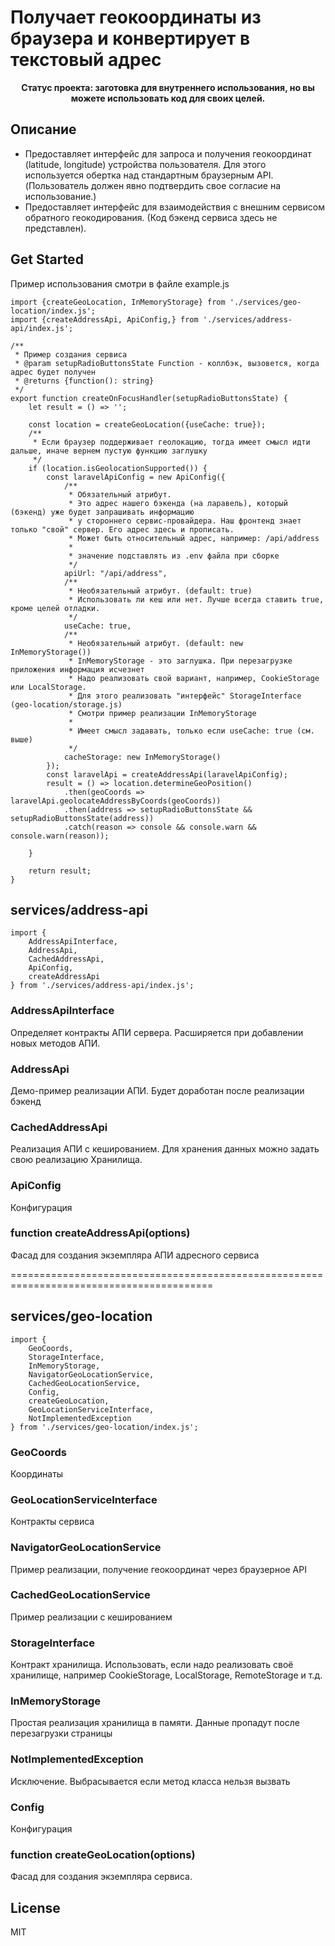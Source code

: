 # Получает геокоординаты из браузера и конвертирует в текстовый адрес

<p align="center">
    <b>Статус проекта: заготовка для внутреннего использования, но вы можете использовать код для своих целей.</b>
</p>

## Описание

- Предоставляет интерфейс для запроса и получения геокоординат (latitude, longitude) устройства пользователя. Для этого
  используется обертка над стандартным браузерным API. (Пользователь должен явно подтвердить свое согласие на
  использование.)
- Предоставляет интерфейс для взаимодействия с внешним сервисом обратного геокодирования. (Код бэкенд сервиса здесь не
  представлен).


## Get Started

Пример использования смотри в файле example.js

```ecmascript 6
import {createGeoLocation, InMemoryStorage} from './services/geo-location/index.js';
import {createAddressApi, ApiConfig,} from './services/address-api/index.js';

/**
 * Пример создания сервиса
 * @param setupRadioButtonsState Function - коллбэк, вызовется, когда адрес будет получен
 * @returns {function(): string}
 */
export function createOnFocusHandler(setupRadioButtonsState) {
    let result = () => '';

    const location = createGeoLocation({useCache: true});
    /**
     * Если браузер поддерживает геолокацию, тогда имеет смысл идти дальше, иначе вернем пустую функцию заглушку
     */
    if (location.isGeolocationSupported()) {
        const laravelApiConfig = new ApiConfig({
            /**
             * Обязательный атрибут.
             * Это адрес нашего бэкенда (на ларавель), который (бэкенд) уже будет запрашивать информацию
             * у стороннего сервис-провайдера. Наш фронтенд знает только "свой" сервер. Его адрес здесь и прописать.
             * Может быть относительный адрес, например: /api/address
             *
             * значение подставлять из .env файла при сборке
             */
            apiUrl: "/api/address",
            /**
             * Необязательный атрибут. (default: true)
             * Использовать ли кеш или нет. Лучше всегда ставить true, кроме целей отладки.
             */
            useCache: true,
            /**
             * Необязательный атрибут. (default: new InMemoryStorage())
             * InMemoryStorage - это заглушка. При перезагрузке приложения информация исчезнет
             * Надо реализовать свой вариант, например, CookieStorage или LocalStorage.
             * Для этого реализовать "интерфейс" StorageInterface  (geo-location/storage.js)
             * Смотри пример реализации InMemoryStorage
             *
             * Имеет смысл задавать, только если useCache: true (см. выше)
             */
            cacheStorage: new InMemoryStorage()
        });
        const laravelApi = createAddressApi(laravelApiConfig);
        result = () => location.determineGeoPosition()
            .then(geoCoords => laravelApi.geolocateAddressByCoords(geoCoords))
            .then(address => setupRadioButtonsState && setupRadioButtonsState(address))
            .catch(reason => console && console.warn && console.warn(reason));

    }

    return result;
}

```


## services/address-api

```ecmascript 6
import {
    AddressApiInterface,
    AddressApi,
    CachedAddressApi,
    ApiConfig,
    createAddressApi
} from './services/address-api/index.js';
```

### AddressApiInterface

Определяет контракты АПИ сервера. Расширяется при добавлении новых методов АПИ.

### AddressApi

Демо-пример реализации АПИ. Будет доработан после реализации бэкенд

### CachedAddressApi

Реализация АПИ с кешированием. Для хранения данных можно задать свою реализацию Хранилища.

### ApiConfig

Конфигурация

### function createAddressApi(options)

Фасад для создания экземпляра АПИ адресного сервиса

=========================================================================================

## services/geo-location

```ecmascript 6
import {
    GeoCoords,
    StorageInterface,
    InMemoryStorage,
    NavigatorGeoLocationService,
    CachedGeoLocationService,
    Config,
    createGeoLocation,
    GeoLocationServiceInterface,
    NotImplementedException
} from './services/geo-location/index.js';
```

### GeoCoords

Координаты

### GeoLocationServiceInterface

Контракты сервиса

### NavigatorGeoLocationService

Пример реализации, получение геокоординат через браузерное API

### CachedGeoLocationService

Пример реализации с кешированием

### StorageInterface

Контракт хранилища. Использовать, если надо реализовать своё хранилище, например CookieStorage, LocalStorage, RemoteStorage и т.д.

### InMemoryStorage

Простая реализация хранилища в памяти. Данные пропадут после перезагрузки страницы 

### NotImplementedException

Исключение. Выбрасывается если метод класса нельзя вызвать

### Config

Конфигурация

### function createGeoLocation(options)

Фасад для создания экземпляра сервиса.


## License

MIT
